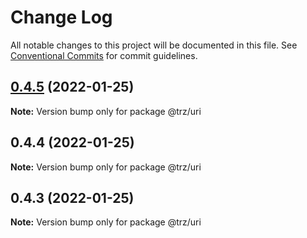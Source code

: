 # Change Log

All notable changes to this project will be documented in this file.
See [Conventional Commits](https://conventionalcommits.org) for commit guidelines.

## [0.4.5](https://github.com/chenzhenyuan/trz/compare/@trz/uri@0.4.4...@trz/uri@0.4.5) (2022-01-25)

**Note:** Version bump only for package @trz/uri





## 0.4.4 (2022-01-25)

**Note:** Version bump only for package @trz/uri





## 0.4.3 (2022-01-25)

**Note:** Version bump only for package @trz/uri
